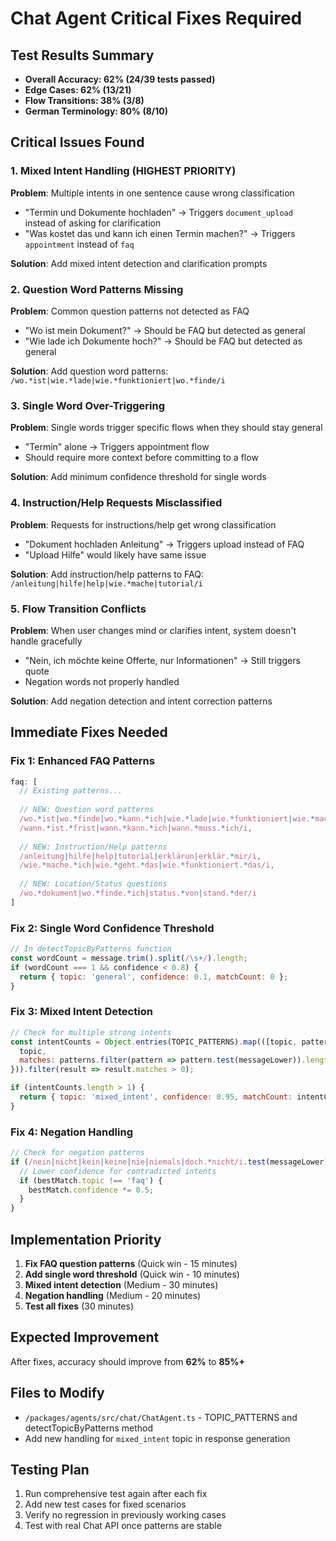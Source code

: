 # Chat Agent Critical Fixes Required

## Test Results Summary
- **Overall Accuracy: 62% (24/39 tests passed)**
- **Edge Cases: 62% (13/21)**  
- **Flow Transitions: 38% (3/8)**
- **German Terminology: 80% (8/10)**

## Critical Issues Found

### 1. Mixed Intent Handling (HIGHEST PRIORITY)
**Problem**: Multiple intents in one sentence cause wrong classification
- "Termin und Dokumente hochladen" → Triggers `document_upload` instead of asking for clarification
- "Was kostet das und kann ich einen Termin machen?" → Triggers `appointment` instead of `faq`

**Solution**: Add mixed intent detection and clarification prompts

### 2. Question Word Patterns Missing
**Problem**: Common question patterns not detected as FAQ
- "Wo ist mein Dokument?" → Should be FAQ but detected as general
- "Wie lade ich Dokumente hoch?" → Should be FAQ but detected as general  

**Solution**: Add question word patterns: `/wo.*ist|wie.*lade|wie.*funktioniert|wo.*finde/i`

### 3. Single Word Over-Triggering  
**Problem**: Single words trigger specific flows when they should stay general
- "Termin" alone → Triggers appointment flow
- Should require more context before committing to a flow

**Solution**: Add minimum confidence threshold for single words

### 4. Instruction/Help Requests Misclassified
**Problem**: Requests for instructions/help get wrong classification
- "Dokument hochladen Anleitung" → Triggers upload instead of FAQ
- "Upload Hilfe" would likely have same issue

**Solution**: Add instruction/help patterns to FAQ: `/anleitung|hilfe|help|wie.*mache|tutorial/i`

### 5. Flow Transition Conflicts
**Problem**: When user changes mind or clarifies intent, system doesn't handle gracefully
- "Nein, ich möchte keine Offerte, nur Informationen" → Still triggers quote
- Negation words not properly handled

**Solution**: Add negation detection and intent correction patterns

## Immediate Fixes Needed

### Fix 1: Enhanced FAQ Patterns
```javascript
faq: [
  // Existing patterns...
  
  // NEW: Question word patterns
  /wo.*ist|wo.*finde|wo.*kann.*ich|wie.*lade|wie.*funktioniert|wie.*mache/i,
  /wann.*ist.*frist|wann.*kann.*ich|wann.*muss.*ich/i,
  
  // NEW: Instruction/Help patterns  
  /anleitung|hilfe|help|tutorial|erklärun|erklär.*mir/i,
  /wie.*mache.*ich|wie.*geht.*das|wie.*funktioniert.*das/i,
  
  // NEW: Location/Status questions
  /wo.*dokument|wo.*finde.*ich|status.*von|stand.*der/i
]
```

### Fix 2: Single Word Confidence Threshold
```javascript
// In detectTopicByPatterns function
const wordCount = message.trim().split(/\s+/).length;
if (wordCount === 1 && confidence < 0.8) {
  return { topic: 'general', confidence: 0.1, matchCount: 0 };
}
```

### Fix 3: Mixed Intent Detection
```javascript
// Check for multiple strong intents
const intentCounts = Object.entries(TOPIC_PATTERNS).map(([topic, patterns]) => ({
  topic,
  matches: patterns.filter(pattern => pattern.test(messageLower)).length
})).filter(result => result.matches > 0);

if (intentCounts.length > 1) {
  return { topic: 'mixed_intent', confidence: 0.95, matchCount: intentCounts.length };
}
```

### Fix 4: Negation Handling
```javascript
// Check for negation patterns
if (/nein|nicht|kein|keine|nie|niemals|doch.*nicht/i.test(messageLower)) {
  // Lower confidence for contradicted intents
  if (bestMatch.topic !== 'faq') {
    bestMatch.confidence *= 0.5;
  }
}
```

## Implementation Priority
1. **Fix FAQ question patterns** (Quick win - 15 minutes)
2. **Add single word threshold** (Quick win - 10 minutes)  
3. **Mixed intent detection** (Medium - 30 minutes)
4. **Negation handling** (Medium - 20 minutes)
5. **Test all fixes** (30 minutes)

## Expected Improvement
After fixes, accuracy should improve from **62%** to **85%+**

## Files to Modify
- `/packages/agents/src/chat/ChatAgent.ts` - TOPIC_PATTERNS and detectTopicByPatterns method
- Add new handling for `mixed_intent` topic in response generation

## Testing Plan
1. Run comprehensive test again after each fix
2. Add new test cases for fixed scenarios  
3. Verify no regression in previously working cases
4. Test with real Chat API once patterns are stable